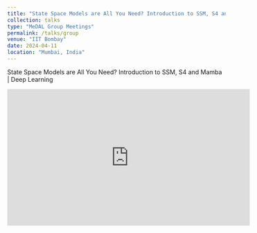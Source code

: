 ```yaml
---
title: "State Space Models are All You Need? Introduction to SSM, S4 and Mamba"
collection: talks
type: "MeDAL Group Meetings"
permalink: /talks/group
venue: "IIT Bombay"
date: 2024-04-11
location: "Mumbai, India"
---
```

State Space Models are All You Need? Introduction to SSM, S4 and Mamba | Deep Learning


<iframe width="560" height="315" src="https://www.youtube.com/embed/iHf0Ml_dHmM?si=ld-T8WO5AX9N5Vsw" title="YouTube video player" frameborder="0" allow="accelerometer; autoplay; clipboard-write; encrypted-media; gyroscope; picture-in-picture; web-share" referrerpolicy="strict-origin-when-cross-origin" allowfullscreen></iframe>
